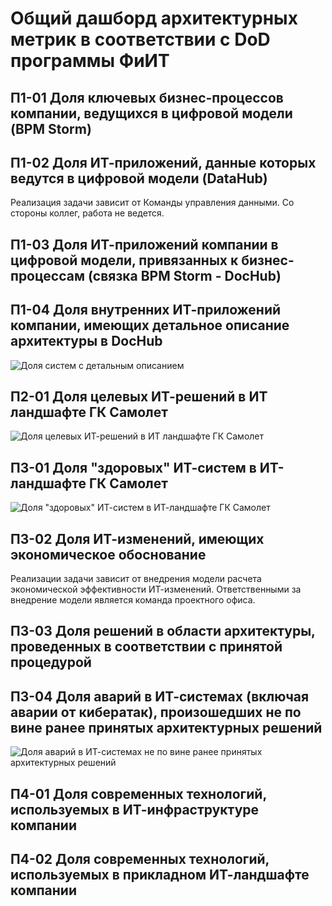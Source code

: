 # Общий дашборд архитектурных метрик в соответствии с DoD программы ФиИТ

## П1-01 Доля ключевых бизнес-процессов компании, ведущихся в цифровой модели (BPM Storm)

## П1-02 Доля ИТ-приложений, данные которых ведутся в цифровой модели (DataHub)

Реализация задачи зависит от Команды управления данными. Со стороны коллег, работа не ведется.

## П1-03 Доля ИТ-приложений компании в цифровой модели, привязанных к бизнес-процессам (связка BPM Storm - DocHub)


## П1-04 Доля внутренних ИТ-приложений компании, имеющих детальное описание архитектуры в DocHub

![Доля систем с детальным описанием](@document/metrics.detailed_sys?tu_block_id=total)


## П2-01 Доля целевых ИТ-решений в ИТ ландшафте ГК Самолет

![Доля целевых ИТ-решений в ИТ ландшафте ГК Самолет](@document/metrics.target_systems)

## П3-01 Доля "здоровых" ИТ-систем в ИТ-ландшафте ГК Самолет

![Доля "здоровых" ИТ-систем в ИТ-ландшафте ГК Самолет](@document/metrics.systems_health?tu_block_id=total)

## П3-02 Доля ИТ-изменений, имеющих экономическое обоснование

Реализации задачи зависит от внедрения модели расчета экономической эффективности ИТ-изменений. Ответственными за внедрение модели является команда проектного офиса.

## П3-03 Доля решений в области архитектуры, проведенных в соответствии с принятой процедурой

## П3-04 Доля аварий в ИТ-системах (включая аварии от кибератак), произошедших **не** по вине ранее принятых архитектурных решений 

![Доля аварий в ИТ-системах **не** по вине ранее принятых архитектурных решений](@document/metrics.it_accidents)

## П4-01 Доля современных технологий, используемых в ИТ-инфраструктуре компании

## П4-02 Доля современных технологий, используемых в прикладном ИТ-ландшафте компании


